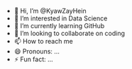 - 👋 Hi, I’m @KyawZayHein
- 👀 I’m interested in Data Science
- 🌱 I’m currently learning GitHub
- 💞️ I’m looking to collaborate on coding
- 📫 How to reach me 
- 😄 Pronouns: ...
- ⚡ Fun fact: ...

<!---
KyawZayHein1/KyawZayHein1 is a ✨ special ✨ repository because its `README.md` (this file) appears on your GitHub profile.
You can click the Preview link to take a look at your changes.
--->
